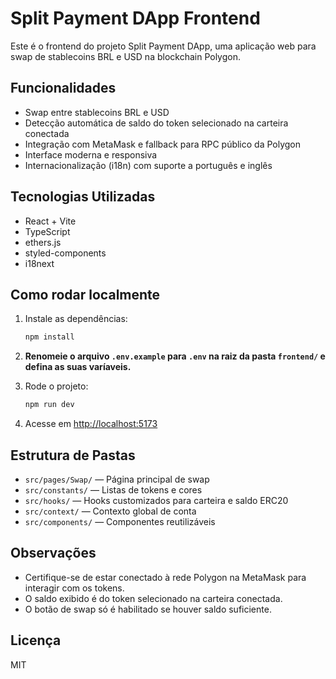 # Split Payment DApp Frontend

Este é o frontend do projeto Split Payment DApp, uma aplicação web para swap de stablecoins BRL e USD na blockchain Polygon.

## Funcionalidades

- Swap entre stablecoins BRL e USD
- Detecção automática de saldo do token selecionado na carteira conectada
- Integração com MetaMask e fallback para RPC público da Polygon
- Interface moderna e responsiva
- Internacionalização (i18n) com suporte a português e inglês

## Tecnologias Utilizadas

- React + Vite
- TypeScript
- ethers.js
- styled-components
- i18next

## Como rodar localmente

1. Instale as dependências:
   ```sh
   npm install
   ```
2. **Renomeie o arquivo `.env.example` para `.env` na raiz da pasta `frontend/` e defina as suas varíaveis.**


3. Rode o projeto:

   ```sh
   npm run dev
   ```

4. Acesse em [http://localhost:5173](http://localhost:5173)

## Estrutura de Pastas

- `src/pages/Swap/` — Página principal de swap
- `src/constants/` — Listas de tokens e cores
- `src/hooks/` — Hooks customizados para carteira e saldo ERC20
- `src/context/` — Contexto global de conta
- `src/components/` — Componentes reutilizáveis

## Observações

- Certifique-se de estar conectado à rede Polygon na MetaMask para interagir com os tokens.
- O saldo exibido é do token selecionado na carteira conectada.
- O botão de swap só é habilitado se houver saldo suficiente.

## Licença

MIT

